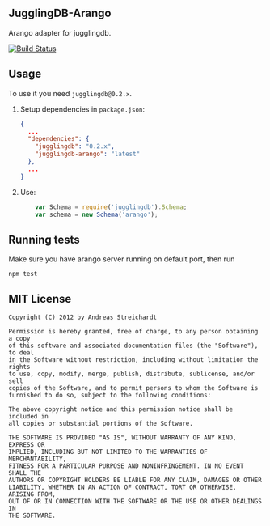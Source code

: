 ## JugglingDB-Arango

Arango adapter for jugglingdb.

[![Build Status](https://travis-ci.org/m0ppers/jugglingdb-arango.png)](https://travis-ci.org/m0ppers/jugglingdb-arango.png])

## Usage

To use it you need `jugglingdb@0.2.x`.

1. Setup dependencies in `package.json`:

    ```json
    {
      ...
      "dependencies": {
        "jugglingdb": "0.2.x",
        "jugglingdb-arango": "latest"
      },
      ...
    }
    ```

2. Use:

    ```javascript
        var Schema = require('jugglingdb').Schema;
        var schema = new Schema('arango');
    ```

## Running tests

Make sure you have arango server running on default port, then run

    npm test

## MIT License

    Copyright (C) 2012 by Andreas Streichardt
    
    Permission is hereby granted, free of charge, to any person obtaining a copy
    of this software and associated documentation files (the "Software"), to deal
    in the Software without restriction, including without limitation the rights
    to use, copy, modify, merge, publish, distribute, sublicense, and/or sell
    copies of the Software, and to permit persons to whom the Software is
    furnished to do so, subject to the following conditions:
    
    The above copyright notice and this permission notice shall be included in
    all copies or substantial portions of the Software.
    
    THE SOFTWARE IS PROVIDED "AS IS", WITHOUT WARRANTY OF ANY KIND, EXPRESS OR
    IMPLIED, INCLUDING BUT NOT LIMITED TO THE WARRANTIES OF MERCHANTABILITY,
    FITNESS FOR A PARTICULAR PURPOSE AND NONINFRINGEMENT. IN NO EVENT SHALL THE
    AUTHORS OR COPYRIGHT HOLDERS BE LIABLE FOR ANY CLAIM, DAMAGES OR OTHER
    LIABILITY, WHETHER IN AN ACTION OF CONTRACT, TORT OR OTHERWISE, ARISING FROM,
    OUT OF OR IN CONNECTION WITH THE SOFTWARE OR THE USE OR OTHER DEALINGS IN
    THE SOFTWARE.


